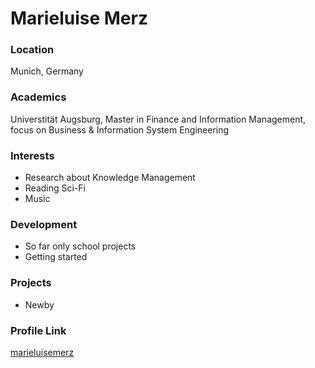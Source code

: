 # Marieluise Merz

### Location

Munich, Germany

### Academics

Universtität Augsburg, Master in Finance and Information Management, focus on Business & Information System Engineering

### Interests

- Research about Knowledge Management
- Reading Sci-Fi
- Music

### Development

- So far only school projects
- Getting started

### Projects

- Newby

### Profile Link

  [marieluisemerz](https://github.com/marieluisemerz)
